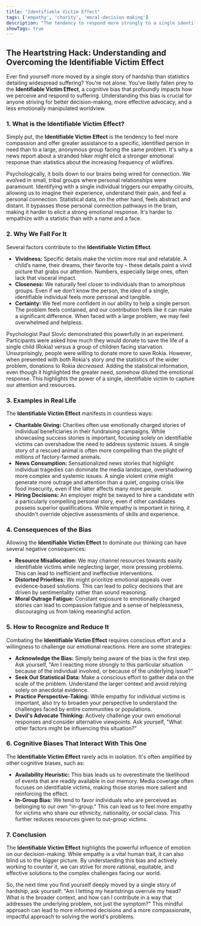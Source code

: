 ```yaml
---
title: "Identifiable Victim Effect"
tags: ['empathy', 'charity', 'moral-decision-making']
description: "The tendency to respond more strongly to a single identified person at risk than to a large group of anonymous ones."
showTags: true
---
```


## The Heartstring Hack: Understanding and Overcoming the Identifiable Victim Effect

Ever find yourself more moved by a single story of hardship than statistics detailing widespread suffering? You're not alone. You've likely fallen prey to the **Identifiable Victim Effect**, a cognitive bias that profoundly impacts how we perceive and respond to suffering. Understanding this bias is crucial for anyone striving for better decision-making, more effective advocacy, and a less emotionally manipulated worldview.

### 1. What is the Identifiable Victim Effect?

Simply put, the **Identifiable Victim Effect** is the tendency to feel more compassion and offer greater assistance to a specific, identified person in need than to a large, anonymous group facing the same problem. It's why a news report about a stranded hiker might elicit a stronger emotional response than statistics about the increasing frequency of wildfires.

Psychologically, it boils down to our brains being wired for connection. We evolved in small, tribal groups where personal relationships were paramount. Identifying with a single individual triggers our empathy circuits, allowing us to imagine their experience, understand their pain, and feel a personal connection. Statistical data, on the other hand, feels abstract and distant. It bypasses those personal connection pathways in the brain, making it harder to elicit a strong emotional response. It's harder to empathize with a statistic than with a name and a face.

### 2. Why We Fall For It

Several factors contribute to the **Identifiable Victim Effect**.

*   **Vividness:** Specific details make the victim more real and relatable. A child’s name, their dreams, their favorite toy – these details paint a vivid picture that grabs our attention. Numbers, especially large ones, often lack that visceral impact.
*   **Closeness:** We naturally feel closer to individuals than to amorphous groups. Even if we don’t know the person, the *idea* of a single, identifiable individual feels more personal and tangible.
*   **Certainty:** We feel more confident in our ability to help a single person. The problem feels contained, and our contribution feels like it can make a significant difference. When faced with a large problem, we may feel overwhelmed and helpless.

Psychologist Paul Slovic demonstrated this powerfully in an experiment. Participants were asked how much they would donate to save the life of a single child (Rokia) versus a group of children facing starvation. Unsurprisingly, people were willing to donate more to save Rokia. However, when presented with both Rokia's story *and* the statistics of the wider problem, donations to Rokia *decreased*. Adding the statistical information, even though it highlighted the greater need, somehow diluted the emotional response. This highlights the power of a single, identifiable victim to capture our attention and resources.

### 3. Examples in Real Life

The **Identifiable Victim Effect** manifests in countless ways:

*   **Charitable Giving:** Charities often use emotionally charged stories of individual beneficiaries in their fundraising campaigns. While showcasing success stories is important, focusing solely on identifiable victims can overshadow the need to address systemic issues. A single story of a rescued animal is often more compelling than the plight of millions of factory-farmed animals.
*   **News Consumption:** Sensationalized news stories that highlight individual tragedies can dominate the media landscape, overshadowing more complex and systemic issues. A single violent crime might generate more outrage and attention than a quiet, ongoing crisis like food insecurity, even if the latter affects many more people.
*   **Hiring Decisions:** An employer might be swayed to hire a candidate with a particularly compelling personal story, even if other candidates possess superior qualifications. While empathy is important in hiring, it shouldn't override objective assessments of skills and experience.

### 4. Consequences of the Bias

Allowing the **Identifiable Victim Effect** to dominate our thinking can have several negative consequences:

*   **Resource Misallocation:** We may channel resources towards easily identifiable victims while neglecting larger, more pressing problems. This can lead to inefficient and ineffective interventions.
*   **Distorted Priorities:** We might prioritize emotional appeals over evidence-based solutions. This can lead to policy decisions that are driven by sentimentality rather than sound reasoning.
*   **Moral Outrage Fatigue:** Constant exposure to emotionally charged stories can lead to compassion fatigue and a sense of helplessness, discouraging us from taking meaningful action.

### 5. How to Recognize and Reduce It

Combating the **Identifiable Victim Effect** requires conscious effort and a willingness to challenge our emotional reactions. Here are some strategies:

*   **Acknowledge the Bias:** Simply being aware of the bias is the first step. Ask yourself, "Am I reacting more strongly to this particular situation because of the individual involved, or because of the underlying issue?"
*   **Seek Out Statistical Data:** Make a conscious effort to gather data on the scale of the problem. Understand the larger context and avoid relying solely on anecdotal evidence.
*   **Practice Perspective-Taking:** While empathy for individual victims is important, also try to broaden your perspective to understand the challenges faced by entire communities or populations.
*   **Devil's Advocate Thinking:** Actively challenge your own emotional responses and consider alternative viewpoints. Ask yourself, "What other factors might be influencing this situation?"

### 6. Cognitive Biases That Interact With This One

The **Identifiable Victim Effect** rarely acts in isolation. It's often amplified by other cognitive biases, such as:

*   **Availability Heuristic:** This bias leads us to overestimate the likelihood of events that are readily available in our memory. Media coverage often focuses on identifiable victims, making those stories more salient and reinforcing the effect.
*   **In-Group Bias:** We tend to favor individuals who are perceived as belonging to our own "in-group." This can lead us to feel more empathy for victims who share our ethnicity, nationality, or social class. This further reduces resources given to out-group victims.

### 7. Conclusion

The **Identifiable Victim Effect** highlights the powerful influence of emotion on our decision-making. While empathy is a vital human trait, it can also blind us to the bigger picture. By understanding this bias and actively working to counter it, we can strive for more rational, equitable, and effective solutions to the complex challenges facing our world.

So, the next time you find yourself deeply moved by a single story of hardship, ask yourself: "Am I letting my heartstrings overrule my head? What is the broader context, and how can I contribute in a way that addresses the underlying problem, not just the symptom?" This mindful approach can lead to more informed decisions and a more compassionate, impactful approach to solving the world's problems.

